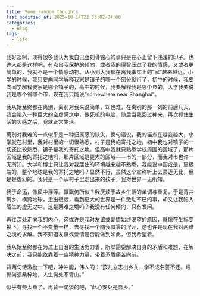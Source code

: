 ```yaml
---
title: Some random thoughts
last_modified_at: 2025-10-14T22:33:02-04:00
categories:
  - Blog
tags:
  - life
---
```



我好淡啊，淡得很多我认为我自己会刻骨铭心的事只是在心上留下浅浅的印子。也许人都是这样吧，有点自我保护的倾向，或者我的理智压过了我的情感，又或者更简单的，我就不是一个情感动物。从小到大我都在离我事实上的“家”越来越远。小学的时候，我只要向同学解释我家是镇子的哪一个部分就行了，初中的时候，我要向同学解释我家是哪个镇子的，高中的时候，我要解释我是哪个县的，大学我要说我是哪个省哪个市，现在我只能说“somewhere near Shanghai”。

我从始至终都在离别，离别对我来说简单，却也难，在离别的那一刻的前后几天，我会陷入一种巨大的空虚感之中，像死机的电脑，随后当我回过神来，再次抓住生活的实感之后，我就正常生活。

离别对我难的一点似乎是一种归属感的缺失，换句话说，我的锚点在越变越大，小学就在村里，我对村里的一切很熟悉，村子是我的寄托之地。初中我也对镇子的一切还比较熟悉，镇子是我的寄托之地。但高中我就只熟悉学校周围的区域了，那片区域是我的寄托之地吗，那片区域是更大的区域——市的一部分，而我对市也许一无所知。大学和博士只让我对我居住的环境越来越不熟悉，我能说中国或是，更极端的，整个地球是我的寄托之地吗？显然不行，虽然这个宣称听上去豪迈无比，但是是虚幻的。我只是一个从村子里走出来的孩子，我对世界一无所知。

我于命运，像风中浮萍。飘飘何所似？我厌烦于故乡生活的单调与重复，于是背井离乡，横跨地球，走出很远，看到更大的世界是一件激动不已的事，却又让我陷入陌生的虚无之中。这是两难之境吗？我没有任何倾向，只有发问。

再往深处走向我的内心，这或许是我对友谊或爱情始终渴望的原因，就像在坐标变换下，寻找一个不变量一样，去寻找一个随我飘零的浮萍，这也许是现在我对两难之境的求解。我不知道友谊或爱情是否能做到如此，但我希望着。

我从始至终都在为过上自洽的生活努力着，所以需要解决自身的矛盾和难题，在解决之前，我只能依靠着一些精神力量，带着矛盾痛苦向前。

背两句诗激励一下吧，冲冲能，伟人的：“孩儿立志出乡关，学不成名誓不还。埋骨何须桑梓地，人生何处不青山。”

似乎有些太重了，再背一句淡的吧，“此心安处是吾乡。”